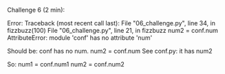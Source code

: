 Challenge 6 (2 min):

Error:
Traceback (most recent call last):
  File "06_challenge.py", line 34, in <module>
    fizzbuzz(100)
  File "06_challenge.py", line 21, in fizzbuzz
    num2 = conf.num
AttributeError: module 'conf' has no attribute 'num'

Should be:
conf has no num.
num2 = conf.num
See conf.py:
it has num2

So:
num1 = conf.num1
num2 = conf.num2